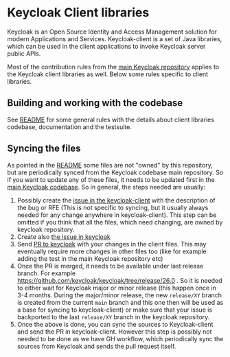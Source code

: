 # Keycloak Client libraries

Keycloak is an Open Source Identity and Access Management solution for modern Applications and Services. Keycloak-client is a set of Java libraries, which can be used in the client applications to invoke Keycloak server public
APIs.

Most of the contribution rules from the [main Keycloak repository](https://github.com/keycloak/keycloak/blob/main/CONTRIBUTING.md) applies to the
Keycloak client libraries as well. Below some rules specific to client libraries.

## Building and working with the codebase

See [README](README.md) for some general rules with the details about client libraries codebase, documentation and the 
testsuite.

## Syncing the files

As pointed in the [README](README.md) some files are not "owned" by this repository, but are periodically synced from the 
Keycloak codebase main repository. So if you want to update any of these files, it needs to be updated first in the [main 
Keycloak codebase](https://github.com/keycloak/keycloak). So in general, the steps needed are usually:

1) Possibly create the [issue in the keycloak-client](https://github.com/keycloak/keycloak-client/issues) with the 
   description of the bug or RFE (This is not specific to syncing, but it 
   usually always needed for any change anywhere in keycloak-client). This step can be omitted if you think that all the 
   files, which need changing, are owned by keycloak repository.  
2) Create also [the issue in keycloak](https://github.com/keycloak/keycloak/issues)
3) Send [PR to keycloak](https://github.com/keycloak/keycloak/pulls) with your changes in the client files. This may 
   eventually require more changes in other files too (like for example adding the test in the main Keycloak repository etc)
4) Once the PR is merged, it needs to be available under last release branch. For example https://github.com/keycloak/keycloak/tree/release/26.0 . So
   it is needed to either wait for Keycloak major or minor release (this happen once in 3-4 months. During the major/minor 
   release, the new `release/XY` branch is created from the current `main` branch and this one then will be used as a base 
   for syncing to keycloak-client) or make sure that your 
   issue is backported to the last `release/XY` branch in the keycloak repository.
5) Once the above is done, you can sync the sources to Keycloak-client and send the PR in keycloak-client. However this step is 
   possibly not needed to be done as we have GH workflow, which periodically sync the sources from Keycloak and sends the pull request 
   itself.
